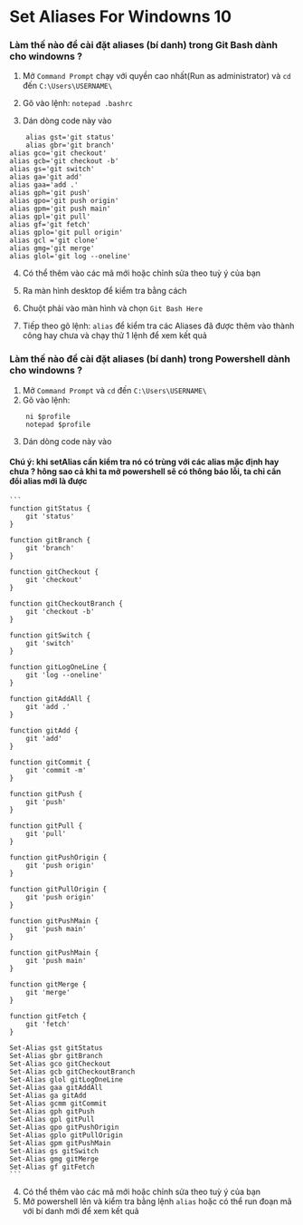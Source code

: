 # Set Aliases For Windowns 10
### Làm thế nào để cài đặt aliases (bí danh) trong Git Bash dành cho windowns ?

1. Mở `Command Prompt` chạy với quyền cao nhất(Run as administrator) và `cd` đến `C:\Users\USERNAME\`

2. Gõ vào lệnh: `notepad .bashrc`

3. Dán dòng code này vào
```
    alias gst='git status'
    alias gbr='git branch'
alias gco='git checkout'
alias gcb='git checkout -b'
alias gs='git switch'
alias ga='git add'
alias gaa='add .'
alias gph='git push'
alias gpo='git push origin'
alias gpm='git push main'
alias gpl='git pull'
alias gf='git fetch'
alias gplo='git pull origin'
alias gcl ='git clone'  
alias gmg='git merge'
alias glol='git log --oneline' 
```
4. Có thể thêm vào các mã mới hoặc chỉnh sửa theo tuỳ ý của bạn

5. Ra màn hình desktop để kiểm tra bằng cách 

6. Chuột phải vào màn hình và chọn `Git Bash Here`

7. Tiếp theo gõ lệnh: `alias` để kiểm tra các Aliases đã được thêm vào thành công hay chưa và chạy thử 1 lệnh để xem kết quả

### Làm thế nào để cài đặt aliases (bí danh) trong Powershell dành cho windowns ?
1. Mở `Command Prompt` và `cd` đến `C:\Users\USERNAME\`
2. Gõ vào lệnh: 
``` 
    ni $profile
    notepad $profile
```

3. Dán dòng code này vào
#### Chú ý: khi setAlias cần kiểm tra nó có trùng với các alias mặc định hay chưa ? hông sao cả khi ta mở powershell sẽ có thông báo lỗi, ta chỉ cần đổi alias mới là được

    ```
    function gitStatus {
        git 'status'
    }
    
    function gitBranch {
        git 'branch' 
    }
    
    function gitCheckout {
        git 'checkout' 
    }
    
    function gitCheckoutBranch {
        git 'checkout -b'
    }
    
    function gitSwitch {
        git 'switch' 
    }
    
    function gitLogOneLine {
        git 'log --oneline'
    }
    
    function gitAddAll {
        git 'add .' 
    }
    
    function gitAdd {
        git 'add' 
    }
    
    function gitCommit {
        git 'commit -m'
    }
    
    function gitPush {
        git 'push' 
    }
    
    function gitPull {
        git 'pull' 
    }
    
    function gitPushOrigin {
        git 'push origin' 
    }
    
    function gitPullOrigin {
        git 'push origin' 
    }
    
    function gitPushMain {
        git 'push main' 
    }
    
    function gitPushMain {
        git 'push main' 
    }
    
    function gitMerge {
        git 'merge' 
    }
    
    function gitFetch {
        git 'fetch' 
    }
    
    Set-Alias gst gitStatus
    Set-Alias gbr gitBranch
    Set-Alias gco gitCheckout
    Set-Alias gcb gitCheckoutBranch
    Set-Alias glol gitLogOneLine
    Set-Alias gaa gitAddAll
    Set-Alias ga gitAdd
    Set-Alias gcmm gitCommit
    Set-Alias gph gitPush
    Set-Alias gpl gitPull
    Set-Alias gpo gitPushOrigin
    Set-Alias gplo gitPullOrigin
    Set-Alias gpm gitPushMain
    Set-Alias gs gitSwitch
    Set-Alias gmg gitMerge
    Set-Alias gf gitFetch
    ```
4. Có thể thêm vào các mã mới hoặc chỉnh sửa theo tuỳ ý của bạn
5. Mở powershell lên và kiểm tra bằng lệnh `alias` hoặc có thể run đoạn mã với bí danh mới để xem kết quả
